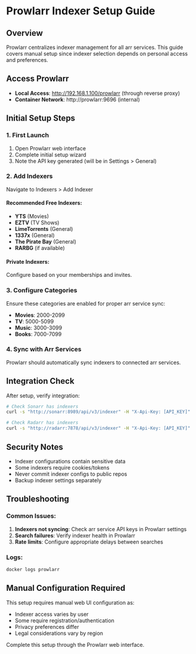 # Prowlarr Indexer Setup Guide

## Overview
Prowlarr centralizes indexer management for all arr services. This guide covers manual setup since indexer selection depends on personal access and preferences.

## Access Prowlarr
- **Local Access**: http://192.168.1.100/prowlarr (through reverse proxy)
- **Container Network**: http://prowlarr:9696 (internal)

## Initial Setup Steps

### 1. First Launch
1. Open Prowlarr web interface
2. Complete initial setup wizard
3. Note the API key generated (will be in Settings > General)

### 2. Add Indexers
Navigate to Indexers > Add Indexer

#### Recommended Free Indexers:
- **YTS** (Movies)
- **EZTV** (TV Shows)
- **LimeTorrents** (General)
- **1337x** (General)
- **The Pirate Bay** (General)
- **RARBG** (if available)

#### Private Indexers:
Configure based on your memberships and invites.

### 3. Configure Categories
Ensure these categories are enabled for proper arr service sync:
- **Movies**: 2000-2099
- **TV**: 5000-5099
- **Music**: 3000-3099
- **Books**: 7000-7099

### 4. Sync with Arr Services
Prowlarr should automatically sync indexers to connected arr services.

## Integration Check

After setup, verify integration:
```bash
# Check Sonarr has indexers
curl -s "http://sonarr:8989/api/v3/indexer" -H "X-Api-Key: [API_KEY]"

# Check Radarr has indexers
curl -s "http://radarr:7878/api/v3/indexer" -H "X-Api-Key: [API_KEY]"
```

## Security Notes
- Indexer configurations contain sensitive data
- Some indexers require cookies/tokens
- Never commit indexer configs to public repos
- Backup indexer settings separately

## Troubleshooting

### Common Issues:
1. **Indexers not syncing**: Check arr service API keys in Prowlarr settings
2. **Search failures**: Verify indexer health in Prowlarr
3. **Rate limits**: Configure appropriate delays between searches

### Logs:
```bash
docker logs prowlarr
```

## Manual Configuration Required
This setup requires manual web UI configuration as:
- Indexer access varies by user
- Some require registration/authentication
- Privacy preferences differ
- Legal considerations vary by region

Complete this setup through the Prowlarr web interface.